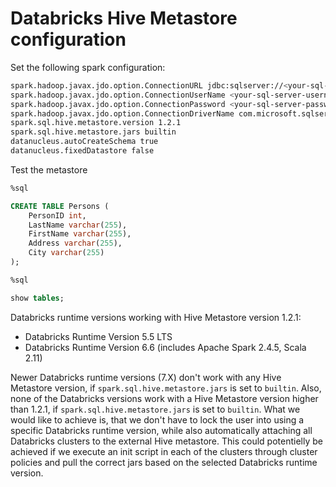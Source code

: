 # Databricks Hive Metastore configuration

Set the following spark configuration:

```bash
spark.hadoop.javax.jdo.option.ConnectionURL jdbc:sqlserver://<your-sql-server-name>.database.windows.net:1433;database=<your-sql-database-name>;user=<your-sql-server-username>@<your-sql-server-name>;password=<your-sql-server-password>;encrypt=true;trustServerCertificate=false;hostNameInCertificate=*.database.windows.net;loginTimeout=30;
spark.hadoop.javax.jdo.option.ConnectionUserName <your-sql-server-username>
spark.hadoop.javax.jdo.option.ConnectionPassword <your-sql-server-password>
spark.hadoop.javax.jdo.option.ConnectionDriverName com.microsoft.sqlserver.jdbc.SQLServerDriver
spark.sql.hive.metastore.version 1.2.1
spark.sql.hive.metastore.jars builtin
datanucleus.autoCreateSchema true
datanucleus.fixedDatastore false
```

Test the metastore

```sql
%sql

CREATE TABLE Persons (
    PersonID int,
    LastName varchar(255),
    FirstName varchar(255),
    Address varchar(255),
    City varchar(255)
);
```

```sql
%sql

show tables;
```

Databricks runtime versions working with Hive Metastore version 1.2.1:
* Databricks Runtime Version 5.5 LTS
* Databricks Runtime Version 6.6 (includes Apache Spark 2.4.5, Scala 2.11)

Newer Databricks runtime versions (7.X) don't work with any Hive Metastore version, if `spark.sql.hive.metastore.jars` is set to `builtin`.
Also, none of the Databricks versions work with a Hive Metastore version higher than 1.2.1, if `spark.sql.hive.metastore.jars` is set to `builtin`.
What we would like to achieve is, that we don't have to lock the user into using a specific Databricks runtime version, while also automatically attaching all Databricks clusters to the external Hive metastore. This could potentielly be achieved if we execute an init script in each of the clusters through cluster policies and pull the correct jars based on the selected Databricks runtime version.
